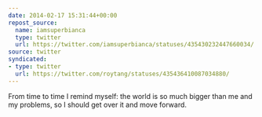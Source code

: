 ```yaml
---
date: 2014-02-17 15:31:44+00:00
repost_source:
  name: iamsuperbianca
  type: twitter
  url: https://twitter.com/iamsuperbianca/statuses/435430232447660034/
source: twitter
syndicated:
- type: twitter
  url: https://twitter.com/roytang/statuses/435436410087034880/
---
```


From time to time I remind myself: the world is so much bigger than me and my problems, so I should get over it and move forward.